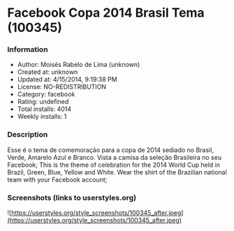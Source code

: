 # Facebook Copa 2014 Brasil Tema (100345)

### Information
- Author: Moisés Rabelo de Lima (unknown)
- Created at: unknown
- Updated at: 4/15/2014, 9:19:38 PM
- License: NO-REDISTRIBUTION
- Category: facebook
- Rating: undefined
- Total installs: 4014
- Weekly installs: 1


### Description
Esse é o tema de comemoração para a copa de 2014 sediado no Brasil, Verde, Amarelo Azul e Branco.
Vista a camisa da seleção Brasileira no seu Facebook;
This is the theme of celebration for the 2014 World Cup held in Brazil, Green, Blue, Yellow and White.
Wear the shirt of the Brazilian national team with your Facebook account;


### Screenshots (links to userstyles.org)
![https://userstyles.org/style_screenshots/100345_after.jpeg](https://userstyles.org/style_screenshots/100345_after.jpeg)


